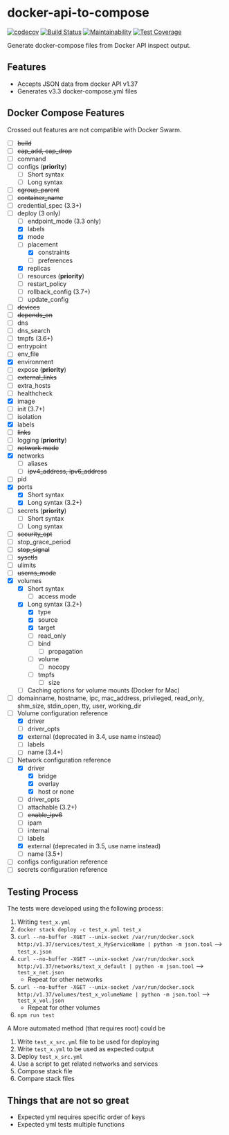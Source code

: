 # docker-api-to-compose

[![codecov](https://codecov.io/gh/TripleParity/docker-api-to-compose/branch/master/graph/badge.svg)](https://codecov.io/gh/TripleParity/docker-api-to-compose)
[![Build Status](https://travis-ci.org/TripleParity/docker-api-to-compose.svg?branch=master)](https://travis-ci.org/TripleParity/docker-api-to-compose)
[![Maintainability](https://api.codeclimate.com/v1/badges/9c9312b9792b49b1ec8a/maintainability)](https://codeclimate.com/github/TripleParity/docker-api-to-compose/maintainability)
[![Test Coverage](https://api.codeclimate.com/v1/badges/9c9312b9792b49b1ec8a/test_coverage)](https://codeclimate.com/github/TripleParity/docker-api-to-compose/test_coverage)

Generate docker-compose files from Docker API inspect output.

## Features
- Accepts JSON data from docker API v1.37
- Generates v3.3 docker-compose.yml files

## Docker Compose Features
Crossed out features are not compatible with Docker Swarm.

- [ ] ~~build~~
- [ ] ~~cap_add, cap_drop~~
- [ ] command
- [ ] configs  (**priority**)
    - [ ] Short syntax
    - [ ] Long syntax
- [ ] ~~cgroup_parent~~
- [ ] ~~container_name~~
- [ ] credential_spec (3.3+)
- [ ] deploy (3 only)
    - [ ] endpoint_mode (3.3 only)
    - [x] labels
    - [x] mode
    - [ ] placement
        - [x] constraints
        - [ ] preferences
    - [x] replicas
    - [ ] resources (**priority**)
    - [ ] restart_policy
    - [ ] rollback_config (3.7+)
    - [ ] update_config 
- [ ] ~~devices~~
- [ ] ~~depends_on~~
- [ ] dns
- [ ] dns_search
- [ ] tmpfs (3.6+)
- [ ] entrypoint
- [ ] env_file
- [x] environment
- [ ] expose (**priority**)
- [ ] ~~external_links~~
- [ ] extra_hosts
- [ ] healthcheck
- [x] image
- [ ] init (3.7+)
- [ ] isolation
- [x] labels
- [ ] ~~links~~
- [ ] logging (**priority**)
- [ ] ~~network mode~~
- [x] networks
    - [ ] aliases
    - [ ] ~~ipv4_address, ipv6_address~~
- [ ] pid
- [x] ports
    - [x] Short syntax
    - [x] Long syntax (3.2+)
- [ ] secrets (**priority**)
    - [ ] Short syntax
    - [ ] Long syntax
- [ ] ~~security_opt~~
- [ ] stop_grace_period
- [ ] ~~stop_signal~~
- [ ] ~~sysctls~~
- [ ] ulimits
- [ ] ~~userns_mode~~
- [x] volumes
    - [x] Short syntax
        - [ ] access mode
    - [x] Long syntax (3.2+)
        - [x] type
        - [x] source
        - [x] target
        - [ ] read_only
        - [ ] bind
            - [ ] propagation
        - [ ] volume
            - [ ] nocopy
        - [ ] tmpfs
            - [ ] size
    - [ ] Caching options for volume mounts (Docker for Mac)
- [ ] domainname, hostname, ipc, mac_address, privileged, read_only, shm_size, stdin_open, tty, user, working_dir
- [ ] Volume configuration reference
    - [x] driver
    - [ ] driver_opts
    - [x] external (deprecated in 3.4, use name instead)
    - [ ] labels
    - [ ] name (3.4+)
- [ ] Network configuration reference
    - [x] driver
        - [x] bridge
        - [x] overlay
        - [x] host or none
    - [ ] driver_opts
    - [ ] attachable (3.2+)
    - [ ] ~~enable_ipv6~~
    - [ ] ipam
    - [ ] internal
    - [ ] labels
    - [x] external (deprecated in 3.5, use name instead)
    - [ ] name (3.5+)
- [ ] configs configuration reference
- [ ] secrets configuration reference

## Testing Process

The tests were developed using the following process:
1. Writing `test_x.yml`
2. `docker stack deploy -c test_x.yml test_x`
3. `curl --no-buffer -XGET --unix-socket /var/run/docker.sock http:/v1.37/services/test_x_MyServiceName | python -m json.tool` --> `test_x.json`
4. `curl --no-buffer -XGET --unix-socket /var/run/docker.sock http:/v1.37/networks/text_x_default | python -m json.tool` --> `test_x_net.json`
    - Repeat for other networks
5. `curl --no-buffer -XGET --unix-socket /var/run/docker.sock http:/v1.37/volumes/test_x_volumeName | python -m json.tool` --> `test_x_vol.json`
    - Repeat for other volumes
6. `npm run test`

A More automated method (that requires root) could be
1. Write `test_x_src.yml` file to be used for deploying
2. Write `test_x.yml` to be used as expected output
3. Deploy `test_x_src.yml`
4. Use a script to get related networks and services
5. Compose stack file
6. Compare stack files

## Things that are not so great
- Expected yml requires specific order of keys
- Expected yml tests multiple functions
